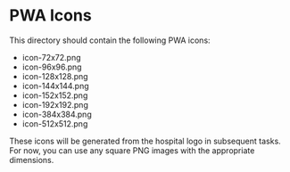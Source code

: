 # PWA Icons

This directory should contain the following PWA icons:

- icon-72x72.png
- icon-96x96.png
- icon-128x128.png
- icon-144x144.png
- icon-152x152.png
- icon-192x192.png
- icon-384x384.png
- icon-512x512.png

These icons will be generated from the hospital logo in subsequent tasks.
For now, you can use any square PNG images with the appropriate dimensions.